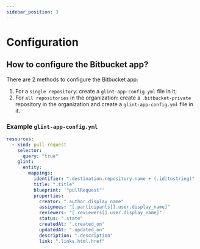 ```yaml
---
sidebar_position: 3
---
```


# Configuration

## How to configure the Bitbucket app?

There are 2 methods to configure the Bitbucket app:

1. For a `single repository`: create a `glint-app-config.yml` file in it;
2. For `all repositories` in the organization: create a `.bitbucket-private` repository in the organization and create a `glint-app-config.yml` file in it.

### Example `glint-app-config.yml`

```yaml showLineNumbers
resources:
  - kind: pull-request
    selector:
      query: "true"
    glint:
      entity:
        mappings:
          identifier: ".destination.repository.name + (.id|tostring)"
          title: ".title"
          blueprint: '"pullRequest"'
          properties:
            creator: ".author.display_name"
            assignees: "[.participants[].user.display_name]"
            reviewers: "[.reviewers[].user.display_name]"
            status: ".state"
            createdAt: ".created_on"
            updatedAt: ".updated_on"
            description: ".description"
            link: ".links.html.href"
```
